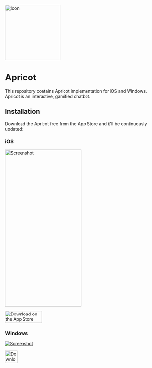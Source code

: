 <img src="https://github.com/user-attachments/assets/803d94d4-ddb5-40f1-b988-bcbcd6722621" width="180px" height="180px" alt="Icon" />

# Apricot

This repository contains Apricot implementation for iOS and Windows. Apricot is an interactive, gamified chatbot.

## Installation

Download the Apricot free from the App Store and it'll be continuously updated:

### iOS

<a href='https://apps.apple.com/jp/app/apricot/id6476104729'><img src="https://github.com/user-attachments/assets/8a1000b7-adce-4d75-aa9e-303aac25752c" width="249px" height="512px" alt="Screenshot" /></a>

<a href='https://apps.apple.com/jp/app/apricot/id6476104729'><img src='https://github.com/user-attachments/assets/e1451b1a-d52c-4e8e-9416-0c48f80b042c' alt='Download on the App Store' width='120px' height='40px' /></a>

### Windows

<a href='https://apps.microsoft.com/detail/9WZDNCRDT09Q?mode=direct'><img src="https://user-images.githubusercontent.com/246691/40046950-1da37be0-5869-11e8-97cb-3e0de44c36e9.png" alt="Screenshot" /></a>

<a href='https://apps.microsoft.com/detail/9WZDNCRDT09Q?mode=direct'><img src='https://get.microsoft.com/images/en-us%20dark.svg' alt='Download from the Microsoft Store' height='40px' /></a>
